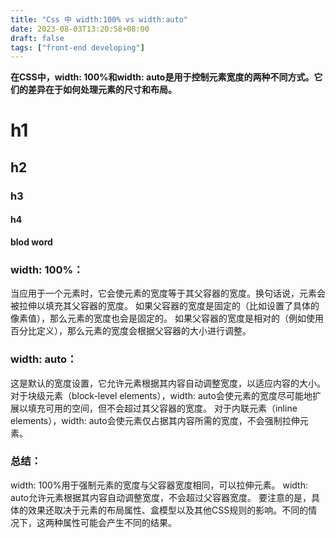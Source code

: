 ```yaml
---
title: "Css 中 width:100% vs width:auto"
date: 2023-08-03T13:20:58+08:00
draft: false
tags: ["front-end developing"]
---
```


**在CSS中，width: 100%和width: auto是用于控制元素宽度的两种不同方式。它们的差异在于如何处理元素的尺寸和布局。**


# h1

## h2

### h3

#### h4

**blod word**

### width: 100%：

当应用于一个元素时，它会使元素的宽度等于其父容器的宽度。换句话说，元素会被拉伸以填充其父容器的宽度。
如果父容器的宽度是固定的（比如设置了具体的像素值），那么元素的宽度也会是固定的。
如果父容器的宽度是相对的（例如使用百分比定义），那么元素的宽度会根据父容器的大小进行调整。


### width: auto：

这是默认的宽度设置，它允许元素根据其内容自动调整宽度，以适应内容的大小。
对于块级元素（block-level elements），width: auto会使元素的宽度尽可能地扩展以填充可用的空间，但不会超过其父容器的宽度。
对于内联元素（inline elements），width: auto会使元素仅占据其内容所需的宽度，不会强制拉伸元素。

### 总结：

width: 100%用于强制元素的宽度与父容器宽度相同，可以拉伸元素。
width: auto允许元素根据其内容自动调整宽度，不会超过父容器宽度。
要注意的是，具体的效果还取决于元素的布局属性、盒模型以及其他CSS规则的影响。不同的情况下，这两种属性可能会产生不同的结果。
